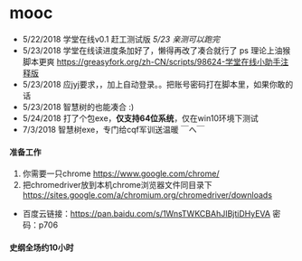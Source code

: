 # mooc

* 5/22/2018 学堂在线v0.1 赶工测试版 *5/23 亲测可以跑完*
* 5/23/2018 学堂在线读进度条加好了，懒得再改了凑合就行了
ps 理论上油猴脚本更爽 https://greasyfork.org/zh-CN/scripts/98624-学堂在线小助手注释版
* 5/23/2018 应jyj要求，，加上自动登录。。把账号密码打在脚本里，如果你敢的话
* 5/23/2018 智慧树的也能凑合 :)
* 5/24/2018 打了个包exe，**仅支持64位系统**，仅在win10环境下测试  
* 7/3/2018 智慧树exe，专门给cqf军训送温暖 ￣へ￣

#### 准备工作  
1. 你需要一只chrome https://www.google.com/chrome/  
2. 把chromedriver放到本机chrome浏览器文件同目录下 https://sites.google.com/a/chromium.org/chromedriver/downloads
* 百度云链接：https://pan.baidu.com/s/1WnsTWKCBAhJIBjtiDHyEVA 密码：p706
#### 史纲全场约10小时
